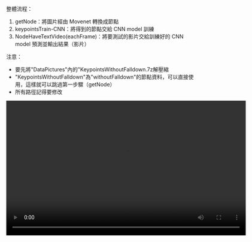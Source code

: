 整體流程：
1. getNode：將圖片經由 Movenet 轉換成節點
2. keypointsTrain-CNN：將得到的節點交給 CNN model 訓練
3. NodeHaveTextVideo(eachFrame)：將要測試的影片交給訓練好的 CNN model 預測並輸出結果（影片）

注意：
* 要先將"DataPictures"內的"KeypointsWithoutFalldown.7z解壓縮
* "KeypointsWithoutFalldown"為"withoutFalldown"的節點資料，可以直接使用，這樣就可以跳過第一步驟（getNode）
* 所有路徑記得要修改

<video width="640" height="360" controls>
  <source src="C:\Users\ASUS\Desktop\school\project\FallDetection-GRU-CNN\movenetCNN\others.mp4" type="video/mp4">
  Your browser does not support the video tag.
</video>
